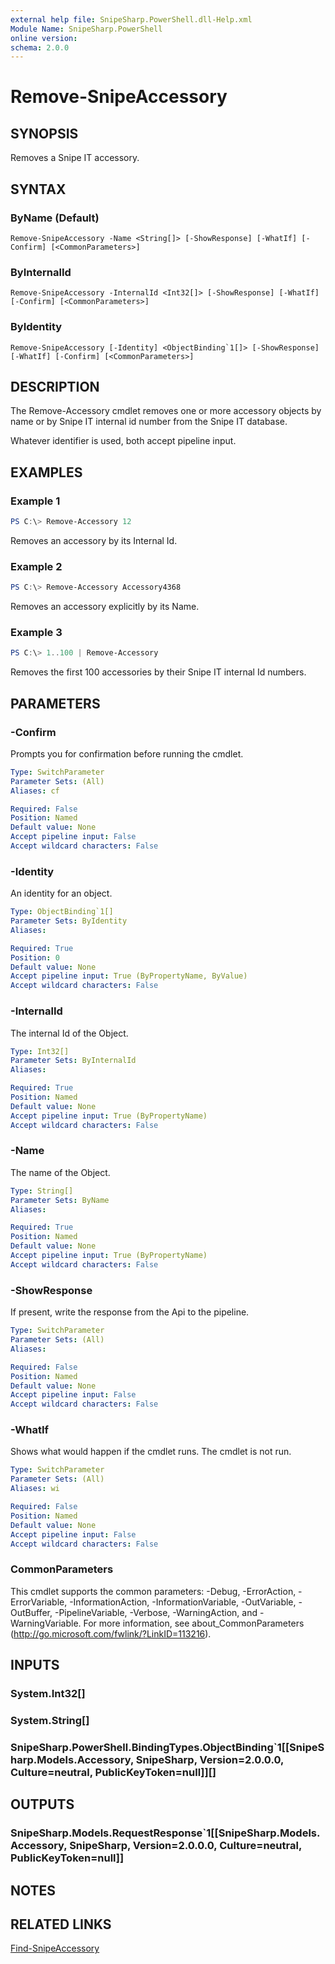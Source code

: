 ```yaml
---
external help file: SnipeSharp.PowerShell.dll-Help.xml
Module Name: SnipeSharp.PowerShell
online version:
schema: 2.0.0
---
```


# Remove-SnipeAccessory

## SYNOPSIS
Removes a Snipe IT accessory.

## SYNTAX

### ByName (Default)
```
Remove-SnipeAccessory -Name <String[]> [-ShowResponse] [-WhatIf] [-Confirm] [<CommonParameters>]
```

### ByInternalId
```
Remove-SnipeAccessory -InternalId <Int32[]> [-ShowResponse] [-WhatIf] [-Confirm] [<CommonParameters>]
```

### ByIdentity
```
Remove-SnipeAccessory [-Identity] <ObjectBinding`1[]> [-ShowResponse] [-WhatIf] [-Confirm] [<CommonParameters>]
```

## DESCRIPTION
The Remove-Accessory cmdlet removes one or more accessory objects by name or by Snipe IT internal id number from the Snipe IT database.

Whatever identifier is used, both accept pipeline input.

## EXAMPLES

### Example 1
```powershell
PS C:\> Remove-Accessory 12
```

Removes an accessory by its Internal Id.

### Example 2
```powershell
PS C:\> Remove-Accessory Accessory4368
```

Removes an accessory explicitly by its Name.

### Example 3
```powershell
PS C:\> 1..100 | Remove-Accessory
```

Removes the first 100 accessories by their Snipe IT internal Id numbers.

## PARAMETERS

### -Confirm
Prompts you for confirmation before running the cmdlet.

```yaml
Type: SwitchParameter
Parameter Sets: (All)
Aliases: cf

Required: False
Position: Named
Default value: None
Accept pipeline input: False
Accept wildcard characters: False
```

### -Identity
An identity for an object.

```yaml
Type: ObjectBinding`1[]
Parameter Sets: ByIdentity
Aliases:

Required: True
Position: 0
Default value: None
Accept pipeline input: True (ByPropertyName, ByValue)
Accept wildcard characters: False
```

### -InternalId
The internal Id of the Object.

```yaml
Type: Int32[]
Parameter Sets: ByInternalId
Aliases:

Required: True
Position: Named
Default value: None
Accept pipeline input: True (ByPropertyName)
Accept wildcard characters: False
```

### -Name
The name of the Object.

```yaml
Type: String[]
Parameter Sets: ByName
Aliases:

Required: True
Position: Named
Default value: None
Accept pipeline input: True (ByPropertyName)
Accept wildcard characters: False
```

### -ShowResponse
If present, write the response from the Api to the pipeline.

```yaml
Type: SwitchParameter
Parameter Sets: (All)
Aliases:

Required: False
Position: Named
Default value: None
Accept pipeline input: False
Accept wildcard characters: False
```

### -WhatIf
Shows what would happen if the cmdlet runs.
The cmdlet is not run.

```yaml
Type: SwitchParameter
Parameter Sets: (All)
Aliases: wi

Required: False
Position: Named
Default value: None
Accept pipeline input: False
Accept wildcard characters: False
```

### CommonParameters
This cmdlet supports the common parameters: -Debug, -ErrorAction, -ErrorVariable, -InformationAction, -InformationVariable, -OutVariable, -OutBuffer, -PipelineVariable, -Verbose, -WarningAction, and -WarningVariable. For more information, see about_CommonParameters (http://go.microsoft.com/fwlink/?LinkID=113216).

## INPUTS

### System.Int32[]

### System.String[]

### SnipeSharp.PowerShell.BindingTypes.ObjectBinding`1[[SnipeSharp.Models.Accessory, SnipeSharp, Version=2.0.0.0, Culture=neutral, PublicKeyToken=null]][]

## OUTPUTS

### SnipeSharp.Models.RequestResponse`1[[SnipeSharp.Models.Accessory, SnipeSharp, Version=2.0.0.0, Culture=neutral, PublicKeyToken=null]]

## NOTES

## RELATED LINKS

[Find-SnipeAccessory](Find-SnipeAccessory.md)
